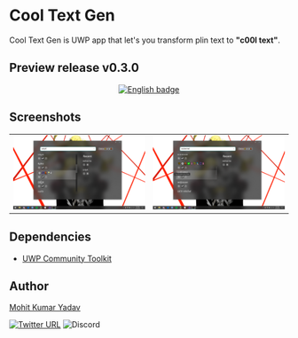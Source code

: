 # Cool Text Gen
Cool Text Gen is UWP app that let's you transform plin text to **"c00l text"**.
## Preview release v0.3.0


<p align="center">
    <a href='//www.microsoft.com/store/apps/9P2ZCWHS5N6F?cid=storebadge&ocid=badge'><img src='https://assets.windowsphone.com/85864462-9c82-451e-9355-a3d5f874397a/English_get-it-from-MS_InvariantCulture_Default.png' alt='English badge' style='width: 284px; height: 104px;'/></a>
</p>



## Screenshots

|               |                   |
|:-------------:| :----------------:|
| <img src="./Screenshots/demo3.png" alt="ss1" width="600"/> | <img src="./Screenshots/demo2.png" alt="ss2" width="600"/> |



## Dependencies

* [UWP Community Toolkit](https://github.com/Microsoft/UWPCommunityToolkit)

## Author

[Mohit Kumar Yadav](https://github.com/mohitkyadav)


[![Twitter URL](https://img.shields.io/badge/tweet-%40mohitkyadav123-blue.svg?style=for-the-badge&logo=twitter)](https://twitter.com/mohitkyadav123)
![Discord](https://img.shields.io/discord/522610943037931551.svg?color=%237289da&label=Chat&logo=discord&style=for-the-badge)
